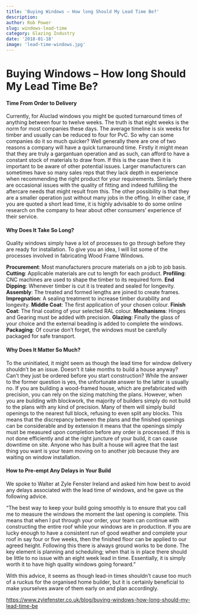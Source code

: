 ```yaml
---
title: 'Buying Windows – How long Should My Lead Time Be?'
description: 
author: Rob Power
slug: windows-lead-time
category: Glazing Industry
date: '2018-01-18'
image: 'lead-time-windows.jpg'
---
```


# Buying Windows – How long Should My Lead Time Be?
####  Time From Order to Delivery

Currently, for Aluclad windows you might be quoted turnaround times of anything between four to twelve weeks. The truth is that eight weeks is the norm for most companies these days. The average timeline is six weeks for timber and usually can be reduced to four for PvC. So why can some companies do it so much quicker? Well generally there are one of two reasons a company will have a quick turnaround time. Firstly it might mean that they are truly a gargantuan operation and as such, can afford to have a constant stock of materials to draw from. If this is the case then it is important to be aware of other potential issues. Larger manufacturers can sometimes have so many sales reps that they lack depth in experience when recommending the right product for your requirements. Similarly there are occasional issues with the quality of fitting and indeed fulfilling the aftercare needs that might result from this. The other possibility is that they are a smaller operation just without many jobs in the offing. In either case, if you are quoted a short lead time, it is highly advisable to do some online research on the company to hear about other consumers’ experience of their service.
#### Why Does It Take So Long?
Quality windows simply have a lot of processes to go through before they are ready for installation. To give you an idea, I will list some of the processes involved in fabricating Wood Frame Windows.

**Procurement**: Most manufacturers procure materials on a job to job basis.
**Cutting**: Applicable materials are cut to length for each product.
**Profiling**: CNC machines are used to shape the timber to its required form.
**End Dipping**: Whenever timber is cut it is treated and sealed for longevity.
**Assembly**: The treated and formed lengths are joined to create frames.
**Impregnation**: A sealing treatment to increase timber durability and longevity.
**Middle Coat**: The first application of your chosen colour.
**Finish Coat**: The final coating of your selected RAL colour.
**Mechanisms**: Hinges and Gearing must be added with precision.
**Glazing**: Finally the glass of your choice and the external beading is added to complete the windows.
**Packaging**: Of course don’t forget, the windows must be carefully packaged for safe transport.
#### Why Does It Matter So Much?
To the uninitiated, it might seem as though the lead time for window delivery shouldn’t be an issue. Doesn’t it take months to build a house anyway? Can’t they just be ordered before you start construction? While the answer to the former question is yes, the unfortunate answer to the latter is usually no. If you are building a wood-framed house, which are prefabricated with precision, you can rely on the sizing matching the plans. However, when you are building with blockwork, the majority of builders simply do not build to the plans with any kind of precision. Many of them will simply build openings to the nearest full block, refusing to even split any blocks. This means that the discrepancy between the plans and the finished openings can be considerable and by extension it means that the openings simply must be measured upon completion before any order is processed. If this is not done efficiently and at the right juncture of your build, it can cause downtime on site. Anyone who has built a house will agree that the last thing you want is your team moving on to another job because they are waiting on window installation.
#### How to Pre-empt Any Delays in Your Build
We spoke to Walter at Zyle Fenster Ireland and asked him how best to avoid any delays associated with the lead time of windows, and he gave us the following advice.

“The best way to keep your build going smoothly is to ensure that you call me to measure the windows the moment the last opening is complete. This means that when I put through your order, your team can continue with constructing the entire roof while your windows are in production. If you are lucky enough to have a consistent run of good weather and complete your roof in say four or five weeks, then the finished floor can be applied to our agreed height. Following this there is always ground works to be done. The key element is planning and scheduling; when that is in place there should be little to no issue with an eight week lead in time. Essentially, it is simply worth it to have high quality windows going forward.”

With this advice, it seems as though lead-in times shouldn’t cause too much of a ruckus for the organised home builder, but it is certainly beneficial to make yourselves aware of them early on and plan accordingly.

https://www.zylefenster.co.uk/blog/buying-windows-how-long-should-my-lead-time-be
